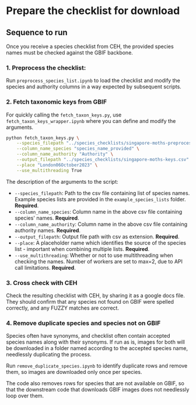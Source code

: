 # Prepare the checklist for download

## Sequence to run

Once you receive a species checklist from CEH, the provided species names must be checked against the GBIF backbone.

### 1. Preprocess the checklist:
Run `preprocess_species_list.ipynb` to load the checklist and modify the species and authority columns in a way expected by subsequent scripts.

### 2. Fetch taxonomic keys from GBIF

For quickly calling the `fetch_taxon_keys.py`, use `fetch_taxon_keys_wrapper.ipynb` where you can define and modify the arguments.

```sh
python fetch_taxon_keys.py \
    --species_filepath "../species_checklists/singapore-moths-preprocessed.csv" \
    --column_name_species "species_name_provided" \
    --column_name_authority "Authority" \
    --output_filepath "../species_checklists/singapore-moths-keys.csv" \
    --place "London06October2023" \
    --use_multithreading True
```

The description of the arguments to the script:
* `--species_filepath`: Path to the csv file containing list of species names. Example species lists are provided in the `example_species_lists` folder. **Required**.
* `--column_name_species`: Column name in the above csv file containing species' names. **Required**.
* `--column_name_authority`: Column name in the above csv file containing authority names. **Required**.
* `--output_filepath`: Output file path with csv as extension. **Required**.
* `--place`: A placeholder name which identifies the source of the species list - important when combining multiple lists. **Required**.
* `--use_multithreading`: Whether or not to use multithreading when checking the names. Number of workers are set to max=2, due to API call limitations. **Required**.


### 3. Cross check with CEH

Check the resulting checklist with CEH, by sharing it as a google docs file. They should confirm that any species not found on GBIF were spelled correctly, and any FUZZY matches are correct.

### 4. Remove duplicate species and species not on GBIF

Species often have synonyms, and checklist often contain accepted species names along with their synonyms. If run as is, images for both will be downloaded in a folder named according to the accepted species name, needlessly duplicating the process.

Run `remove_duplicate_species.ipynb` to identify duplicate rows and remove them, so images are downloaded only once per species.

The code also removes rows for species that are not available on GBIF, so that the downstream code that downloads GBIF images does not needlessly loop over them.
